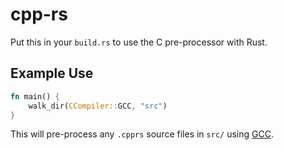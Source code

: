 # cpp-rs

Put this in your `build.rs` to use the C pre-processor with Rust.

## Example Use

```rust
fn main() {
    walk_dir(CCompiler::GCC, "src")
}
```

This will pre-process any `.cpprs` source files in `src/` using
[GCC](https://gcc.gnu.org/).
